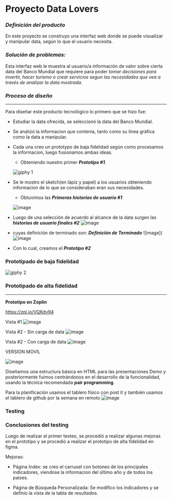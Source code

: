 # **Proyecto Data Lovers**

### ***Definición del producto***

En este proyecto se construyo una interfaz web donde se puede visualizar y manipular data, según lo que el usuario necesita.



### ***Solución de problemas:***

Esta interfaz web le muestra al usuario/a información de valor sobre cierta data del Banco Mundial que  requiere para poder *tomar decisiones para invertir, hacer turismo o crear servicios segun las necesidades que vea a través de  analizar la data mostrada*.

### ***Proceso de diseño***
***
Para diseñar este producto tecnológico lo primero que se hizo fue:
* Estudiar la data ofrecida, se seleccionó la data del Banco Mundial.
* Se analizó la informacion que contenia, tanto como su línea gráfica como la data a manipular.
* Cada una creo un prototypo de baja fidelidad según como procesamos la informacion, luego fusionamos ambas ideas. 
    * Obteniendo nuestro primer ***Prototipo #1***.

    ![giphy 1](https://user-images.githubusercontent.com/32286800/50740485-1debe200-11bd-11e9-8c33-f180c47a7e5e.gif)

* Se le mostro el sketch(en lápiz y papel) a los usuarios obteniendo informacion de lo que se consideraban eran sus necesidades.
    * Obtuvimos las ***Primeras historias de usuario #1***

    ![image](https://user-images.githubusercontent.com/32286800/50734137-0df5e300-1168-11e9-96cb-39c37df18918.png)

* Luego de una selección de acuerdo al alcance de la data surgen las ***historias de usuario finales #2***
![image](https://user-images.githubusercontent.com/32286800/50734012-cbcba200-1165-11e9-9cbd-65a655ca2f95.png)

* cuyas definición de terminado son:  ***Definición de Terminado***
![image](![image](https://user-images.githubusercontent.com/32286800/50985791-2dc43880-14d3-11e9-81c6-45d25340238c.png)

* Con lo cual, creamos el ***Prototipo #2***

### **Prototipado de baja fidelidad**

![giphy 2](https://user-images.githubusercontent.com/32286800/50740888-e7659580-11c3-11e9-8fde-bbfb32cb49f4.gif)

### **Prototipado de alta fidelidad** 
***

**Prototipo en Zeplin**

https://zpl.io/VQKdv94

Vista #1
![image](https://user-images.githubusercontent.com/32286800/50986791-c22f9a80-14d5-11e9-87cb-0437bb0ff160.png)

Vista #2 - Sin carga de data
![image](https://user-images.githubusercontent.com/32286800/50986810-ce1b5c80-14d5-11e9-89a2-8ded73ee9303.png)

Vista #2 - Con carga de data
![image](https://user-images.githubusercontent.com/32286800/50986886-03c04580-14d6-11e9-9ca7-df25f5f94884.png)

VERSION MOVIL

![image](https://user-images.githubusercontent.com/32286800/50733857-5bbc1c80-1163-11e9-9391-08386eb4a44d.png)

>
>

Diseñamos una estructura básica en HTML para las presentaciones Demo y posteriormente fuimos centrándonos en el desarrollo de la funcionalidad, usando la técnica recomendada **pair programming**.

Para la planificación usamos el tablero físico con post it y también usamos el tablero de github por la semana en remoto 
![image](https://user-images.githubusercontent.com/32286800/50741078-60fe8300-11c6-11e9-8d54-c9c5ad1502aa.png)

### Testing

### Conclusiones del testing
Luego de realizar el primer testeo, se procedió a realizar algunas mejoras en el prototipo y se procedió a realizar el prototipo de alta fidelidad en figma.

Mejoras:
* Página Index:  se creo el carrusel con botones de los principales indicadores, viendose la informacion del último año y de todos los paises.

* Página de Búsqueda Personalizada: Se modifico los indicadores y se definio la vista de la tabla de resultados.
